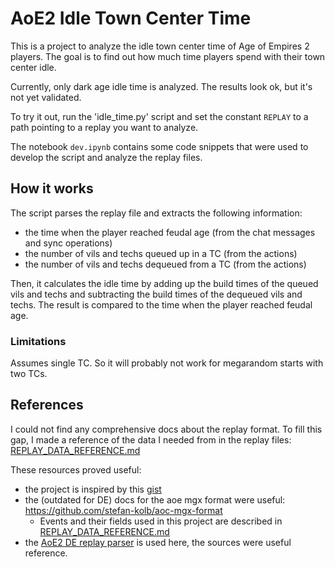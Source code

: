 # AoE2 Idle Town Center Time
This is a project to analyze the idle town center time of Age of Empires 2 players. The goal is to find out how much time players spend with their town center idle. 

Currently, only dark age idle time is analyzed. The results look ok, but it's not yet validated.

To try it out, run the 'idle_time.py' script and set the constant `REPLAY` to a path pointing to a replay you want to analyze.

The notebook `dev.ipynb` contains some code snippets that were used to develop the script and analyze the replay files.

## How it works

The script parses the replay file and extracts the following information:

- the time when the player reached feudal age (from the chat messages and sync operations)
- the number of vils and techs queued up in a TC (from the actions)
- the number of vils and techs dequeued from a TC (from the actions)

Then, it calculates the idle time by adding up the build times of the queued vils and techs and subtracting the build times of the dequeued vils and techs. The result is compared to the time when the player reached feudal age.

### Limitations
Assumes single TC. So it will probably not work for megarandom starts with two TCs.

## References
I could not find any comprehensive docs about the replay format. To fill this gap, I made a reference of the data I needed from in the replay files:
[REPLAY_DATA_REFERENCE.md](REPLAY_DATA_REFERENCE.md)

These resources proved useful: 

- the project is inspired by this [gist](https://gist.github.com/santolucito/a01927be45a2a7a8e02ce9a50ddd8e75)
- the (outdated for DE) docs for the aoe mgx format were useful: https://github.com/stefan-kolb/aoc-mgx-format
  - Events and their fields used in this project are described in [REPLAY_DATA_REFERENCE.md](REPLAY_DATA_REFERENCE.md)
- the [AoE2 DE replay parser](https://github.com/happyleavesaoc/aoc-mgz) is used here, the sources were useful reference.